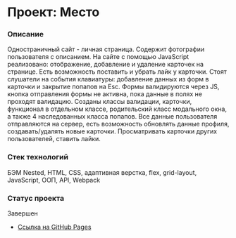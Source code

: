 # Проект: Место

### Описание

Одностраничный сайт - личная страница. Содержит фотографии пользователя с описанием. 
На сайте с помощью JavaScript  реализовано: отображение, добавление и удаление карточек на странице. Есть возможность поставить и убрать лайк у карточки. Стоят слушатели на события клавиатуры: добавление данных из форм в карточки и закрытие попапов на Esc. Формы валидируются через JS, кнопка отправления формы не активна, пока данные в полях не проходят валидацию. Созданы классы валидации, карточки, функционал в отдельном классе, родительский класс модального окна, а также 4 наследованных класса попапов. Все данные пользователя отправляются на сервер, есть возможность обновлять данные профиля, создавать/удалять новые карточки. Просматривать карточки других пользователей, ставить лайки. 


### Стек технологий

БЭМ Nested, HTML, CSS, адаптивная верстка, flex, grid-layout, JavaScript, ООП, API, Webpack

### Статус проекта

Завершен

* [Ссылка на GitHub Pages](https://valeriaglazunova.github.io/mesto)



